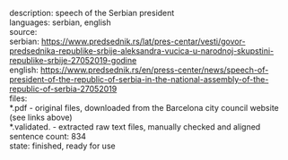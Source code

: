 description: speech of the Serbian president  
languages: serbian, english  
source:  
    serbian: https://www.predsednik.rs/lat/pres-centar/vesti/govor-predsednika-republike-srbije-aleksandra-vucica-u-narodnoj-skupstini-republike-srbije-27052019-godine  
    english: https://www.predsednik.rs/en/press-center/news/speech-of-president-of-the-republic-of-serbia-in-the-national-assembly-of-the-republic-of-serbia-27052019  
files:  
    *.pdf - original files, downloaded from the Barcelona city council website (see links above)  
    *.validated. - extracted raw text files, manually checked and aligned  
sentence count: 834  
state: finished, ready for use  
